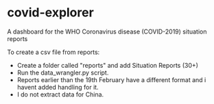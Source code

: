 # covid-explorer
A dashboard for the WHO Coronavirus disease (COVID-2019) situation reports

To create a csv file from reports:
- Create a folder called "reports" and add Situation Reports (30+)
- Run the data_wrangler.py script.
- Reports earlier than the 19th February have a different format and i havent added handling for it.
- I do not extract data for China.
